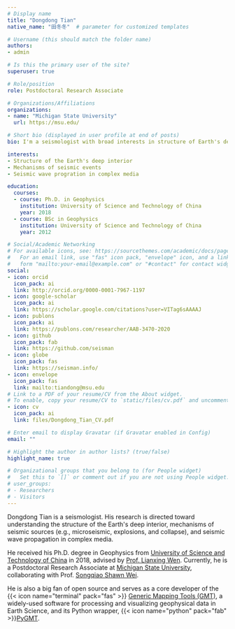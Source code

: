 ```yaml
---
# Display name
title: "Dongdong Tian"
native_name: "田冬冬"  # parameter for customized templates

# Username (this should match the folder name)
authors:
- admin

# Is this the primary user of the site?
superuser: true

# Role/position
role: Postdoctoral Research Associate

# Organizations/Affiliations
organizations:
- name: "Michigan State University"
  url: https://msu.edu/

# Short bio (displayed in user profile at end of posts)
bio: I'm a seismologist with broad interests in structure of Earth's deep interior and mechanims of small seismic events.

interests:
- Structure of the Earth's deep interior
- Mechanisms of seismic events
- Seismic wave progration in complex media

education:
  courses:
  - course: Ph.D. in Geophysics
    institution: University of Science and Technology of China
    year: 2018
  - course: BSc in Geophysics
    institution: University of Science and Technology of China
    year: 2012

# Social/Academic Networking
# For available icons, see: https://sourcethemes.com/academic/docs/page-builder/#icons
#   For an email link, use "fas" icon pack, "envelope" icon, and a link in the
#   form "mailto:your-email@example.com" or "#contact" for contact widget.
social:
- icon: orcid
  icon_pack: ai
  link: http://orcid.org/0000-0001-7967-1197
- icon: google-scholar
  icon_pack: ai
  link: https://scholar.google.com/citations?user=VITag6sAAAAJ
- icon: publons
  icon_pack: ai
  link: https://publons.com/researcher/AAB-3470-2020
- icon: github
  icon_pack: fab
  link: https://github.com/seisman
- icon: globe
  icon_pack: fas
  link: https://seisman.info/
- icon: envelope
  icon_pack: fas
  link: mailto:tiandong@msu.edu
# Link to a PDF of your resume/CV from the About widget.
# To enable, copy your resume/CV to `static/files/cv.pdf` and uncomment the lines below.
- icon: cv
  icon_pack: ai
  link: files/Dongdong_Tian_CV.pdf

# Enter email to display Gravatar (if Gravatar enabled in Config)
email: ""

# Highlight the author in author lists? (true/false)
highlight_name: true

# Organizational groups that you belong to (for People widget)
#   Set this to `[]` or comment out if you are not using People widget.
# user_groups:
# - Researchers
# - Visitors
---
```


Dongdong Tian is a seismologist. His research is directed toward understanding
the structure of the Earth's deep interior,
mechanisms of seismic sources (e.g., microseismic, explosions, and collapse),
and seismic wave propagation in complex media.

He received his Ph.D. degree in Geophysics from
[University of Science and Technology of China](http://en.ustc.edu.cn/) in 2018,
advised by [Prof. Lianxing Wen](http://geophysics.geo.sunysb.edu/wen/).
Currently, he is a Postdoctoral Research Associate at
[Michigan State University](https://msu.edu/),
collaborating with Prof. [Songqiao Shawn Wei](https://sites.google.com/a/msu.edu/swei/).

He is also a big fan of open source and serves as a core developer of the
{{< icon name="terminal" pack="fas" >}} [Generic Mapping Tools (GMT)](https://www.generic-mapping-tools.org/),
a widely-used software for processing and visualizing geophysical data in Earth Science,
and its Python wrapper, {{< icon name="python" pack="fab" >}}[PyGMT](https://www.pygmt.org/).
